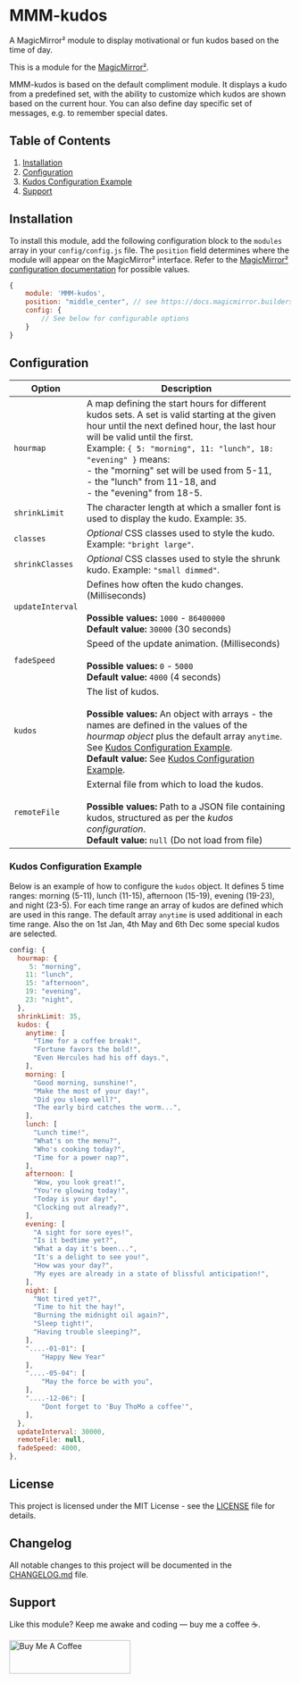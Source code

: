# MMM-kudos
A MagicMirror² module to display motivational or fun kudos based on the time of day.

This is a module for the [MagicMirror²](https://github.com/MagicMirrorOrg/MagicMirror/).

MMM-kudos is based on the default compliment module. It displays a kudo from a predefined set, with the ability to customize which kudos are shown based on the current hour. You can also define day specific set of messages, e.g. to remember special dates.

## Table of Contents
1. [Installation](#installation)
2. [Configuration](#configuration)
3. [Kudos Configuration Example](#kudos-configuration-example)
4. [Support](#support)

## Installation

To install this module, add the following configuration block to the `modules` array in your `config/config.js` file. The `position` field determines where the module will appear on the MagicMirror² interface. Refer to the [MagicMirror² configuration documentation](https://docs.magicmirror.builders/modules/configuration.html) for possible values.

```js
{
    module: 'MMM-kudos',
    position: "middle_center", // see https://docs.magicmirror.builders/modules/configuration.html for possible values
    config: {
        // See below for configurable options
    }
}
```

## Configuration

| Option           | Description
|----------------- |-----------
| `hourmap`        | A map defining the start hours for different kudos sets. A set is valid starting at the given hour until the next defined hour, the last hour will be valid until the first.<br> Example: `{ 5: "morning", 11: "lunch", 18: "evening" }` means: <br> - the "morning" set will be used from 5-11,<br> - the "lunch" from 11-18, and<br> - the "evening" from 18-5.
| `shrinkLimit`    | The character length at which a smaller font is used to display the kudo. Example: `35`.
| `classes`        | *Optional* CSS classes used to style the kudo. Example: `"bright large"`.
| `shrinkClasses`  | *Optional* CSS classes used to style the shrunk kudo. Example: `"small dimmed"`.
| `updateInterval` | Defines how often the kudo changes. (Milliseconds) <br><br> **Possible values:** `1000` - `86400000` <br> **Default value:** `30000` (30 seconds)
| `fadeSpeed`      | Speed of the update animation. (Milliseconds) <br><br> **Possible values:** `0` - `5000` <br> **Default value:** `4000` (4 seconds)
| `kudos`	         | The list of kudos. <br><br> **Possible values:** An object with arrays - the names are defined in the values of the _hourmap object_ plus the default array `anytime`. See [Kudos Configuration Example](#kudos-configuration-example). <br> **Default value:** See [Kudos Configuration Example](#kudos-configuration-example).
| `remoteFile`     | External file from which to load the kudos. <br><br> **Possible values:** Path to a JSON file containing kudos, structured as per the _kudos configuration_.<br> **Default value:** `null` (Do not load from file)


### Kudos Configuration Example
Below is an example of how to configure the `kudos` object. It defines 5 time ranges: morning (5-11), lunch (11-15), afternoon (15-19), evening (19-23), and night (23-5). For each time range an array of kudos are defined which are used in this range. The default array `anytime` is used additional in each time range. Also the on 1st Jan, 4th May and 6th Dec some special kudos are selected. 

```js
config: {
  hourmap: {
     5: "morning",
    11: "lunch",
    15: "afternoon",
    19: "evening",
    23: "night",
  },
  shrinkLimit: 35,
  kudos: {
    anytime: [
      "Time for a coffee break!",
      "Fortune favors the bold!",
      "Even Hercules had his off days.",
    ],
    morning: [
      "Good morning, sunshine!",
      "Make the most of your day!",
      "Did you sleep well?",
      "The early bird catches the worm...",
    ],
    lunch: [
      "Lunch time!",
      "What's on the menu?",
      "Who's cooking today?",
      "Time for a power nap?",
    ],
    afternoon: [
      "Wow, you look great!",
      "You're glowing today!",
      "Today is your day!",
      "Clocking out already?",
    ],
    evening: [
      "A sight for sore eyes!",
      "Is it bedtime yet?",
      "What a day it's been...",
      "It's a delight to see you!",
      "How was your day?",
      "My eyes are already in a state of blissful anticipation!",
    ],
    night: [
      "Not tired yet?",
      "Time to hit the hay!",
      "Burning the midnight oil again?",
      "Sleep tight!",
      "Having trouble sleeping?",
    ],
    "....-01-01": [
        "Happy New Year"
    ],
    "....-05-04": [
        "May the force be with you",
    ],
    "....-12-06": [
        "Dont forget to 'Buy ThoMo a coffee'",
    ],
  },
  updateInterval: 30000,
  remoteFile: null,
  fadeSpeed: 4000,
},
```

## License

This project is licensed under the MIT License - see the [LICENSE](LICENSE.md) file for details.

## Changelog

All notable changes to this project will be documented in the [CHANGELOG.md](CHANGELOG.md) file.

## Support
Like this module? Keep me awake and coding — buy me a coffee ☕️.

<a href="https://www.buymeacoffee.com/thomo" target="_blank"><img src="https://cdn.buymeacoffee.com/buttons/v2/default-yellow.png" alt="Buy Me A Coffee" style="height: 60px !important;width: 217px !important;" ></a>
